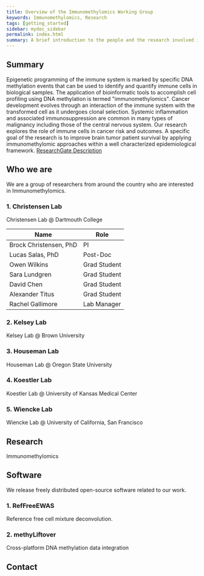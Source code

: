 ```yaml
---
title: Overview of the Immunomethylomics Working Group
keywords: Immunomethylomics, Research
tags: [getting_started]
sidebar: mydoc_sidebar
permalink: index.html
summary: A brief introduction to the people and the research involved in the Immunomethylomics Working Group.
---
```


## Summary

Epigenetic programming of the immune system is marked by specific DNA methylation events that can be used to identify and quantify immune cells in biological samples. The application of bioinformatic tools to accomplish cell profiling using DNA methylation is termed "immunomethylomics". Cancer development evolves through an interaction of the immune system with the transformed cell as it undergoes clonal selection. Systemic inflammation and associated immunosuppression are common in many types of malignancy including those of the central nervous system. Our research explores the role of immune cells in cancer risk and outcomes. A specific goal of the research is to improve brain tumor patient survival by applying immunomethylomic approaches within a well characterized epidemiological framework.
[ResearchGate Description](https://www.researchgate.net/project/Immunomethylomics-in-human-cancer)

## Who we are

We are a group of researchers from around the country who are interested in Immunomethylomics.

### 1. Christensen Lab

Christensen Lab @ Dartmouth College

| Name | Role |
|------------|------------|
| Brock Christensen, PhD | PI |
| Lucas Salas, PhD | Post-Doc|
| Owen Wilkins | Grad Student |
| Sara Lundgren | Grad Student |
| David Chen | Grad Student |
| Alexander Titus | Grad Student |
| Rachel Gallimore | Lab Manager |

### 2. Kelsey Lab

Kelsey Lab @ Brown University

### 3. Houseman Lab

Houseman Lab @ Oregon State University

### 4. Koestler Lab

Koestler Lab @ University of Kansas Medical Center

### 5. Wiencke Lab

Wiencke Lab @ University of California, San Francisco

## Research

Immunomethylomics

## Software

We release freely distributed open-source software related to our work.

### 1. RefFreeEWAS

Reference free cell mixture deconvolution.

### 2. methyLiftover

Cross-platform DNA methylation data integration

## Contact
